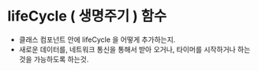 # lifeCycle ( 생명주기 ) 함수

- 클래스 컴포넌트 안에 lifeCycle 을 어떻게 추가하는지.
- 새로운 데이터를, 네트워크 통신을 통해서 받아 오거나, 타이머를 시작하거나 하는것을 가능하도록 하는것.